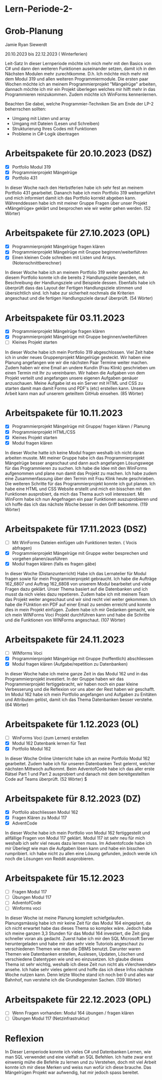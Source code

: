 # Lern-Periode-2-
# Grob-Planung
Jamie Ryan Siewerdt

20.10.2023 bis 22.12.2023 ( Winterferien)

Leit-Satz
In dieser Lernperiode möchte ich mich mehr mit den Basics von C# und dann den weiteren Funktionen auseinander setzen, damit ich in den Nächsten Modulen mehr zurechtkomme. D.h. Ich möchte mich mehr mit dem Modul 319 und allen weiteren Programmiermodule. Die ersten paar Wochen möchte ich an meinem Programmierprojekt "Mängelrüge" arbeiten, dannach möchte ich mir ein Projekt überlegen welches mir hilft mehr in das Programmieren reinzukommen. 
Zudem möchte ich WinForms kennenlernen. 

Beachten Sie dabei, welche Programmier-Techniken Sie am Ende der LP-2 beherrschen sollten:

- Umgang mit Listen und array
- Umgang mit Dateien (Lesen und Schreiben)
- Strukturierung Ihres Codes mit Funktionen
- Probleme in C#-Logik übertragen



# Arbeitspakete für 20.10.2023 (DSZ)
- [x] Portfolio Modul 319 
- [x] Programmierprojekt Mängelrüge 
- [x] Portfolio 431

In dieser Woche nach den Herbstferien habe ich sehr fest an meinem Portfolio 431 gearbeitet. Dananch habe ich mein Portfolio 319 weitergeführt und mich informiert damit ich das Portfolio korrekt abgeben kann. Währenddessen habe ich mit meiner Gruppe Fragen über unser Projekt «Mängelrüge» geklärt und besprochen wie wir weiter gehen werden. (52 Wörter)

# Arbeitspakete für 27.10.2023 (OPL)
- [x] Programmierprojekt Mängelrüge fragen klären 
- [x] Programmierprojekt Mängelrüge mit Gruppe beginnen/weiterführen 
- [x] Einen kleinen Code schreiben mit Listen und Arrays. (Notenschnittberechner) 

In dieser Woche habe ich an meinem Portfolio 319 weiter gearbeitet. An diesem Portfolio konnte ich die bereits 2 Handlungsziele beenden, mit Beschreibung der Handlungsziele und Beispiele dessen. Ebenfalls habe ich überprüft dass das Layout der Fertigen Handlungsziele stimmen und übersichtlich sind. Ich habe zur sicherheit nochmals die Kriterien angeschaut und die fertigen Handlungsziele darauf überprüft. (54 Wörter)

# Arbeitspakete für 03.11.2023 
- [x] Programmierprojekt Mängelrüge fragen klären 
- [x] Programmierprojekt Mängelrüge mit Gruppe beginnen/weiterführen 
- [ ] Kleines Projekt starten

In dieser Woche habe ich mein Portfolio 319 abgeschlossen. Viel Zeit habe ich in under neues Gruppenprojekt Mängelrüge gesteckt. Wir haben eine Planung angefangen wie wir die nächsten Paar Termine weiter machen. Zudem haben wir eine Email an undere Kundin (Frau Klink) geschrieben um einen Termin mit Ihr zu vereinbaren. Wir haben die Aufgaben von dem Projekt verteilt und angefangen unsere eigenen Aufgaben genäuer anzuschauen. Meine Aufgabe ist es ein Server mit HTML und CSS zu starten damit man damit Forms und PDF's (etc) erstellen kann. Unsere Arbeit kann man auf unserem geteiltem GitHub einsehen. (85 Wörter)

# Arbeitspakete für 10.11.2023 
- [x] Programmierprojekt Mängelrüge mit Gruppe/ fragen klären / Planung
- [x] Programmierprojekt HTML/CSS
- [x] Kleines Projekt starten
- [x] Modul fragen klären

In dieser Woche hatte ich keine Modul fragen weshalb ich nicht daran arbeiten musste. Mit meiner Gruppe habe ich das Programmierprojekt Mängelrüge besser angeschaut und dann auch angefangen Lösungswege für das Programmieren zu suchen. Ich habe die Idee mit den WinForms aufgenommen und plane nun damit das Projekt zu machen. 
Ich habe zudem eine Zusammenfassung über den Termin mit Frau Klink heute geschrieben. Die weiteren Schritte für das Programmierprojekt konnte ich gut planen. 
Ich habe eine HTML und CSS Website erstellt und mich ein bisschen mit den Funktionen ausprobiert, da mich das Thema auch voll interessiert. 
Mit WinForm habe ich nun Angefnagen ein paar Funktionen auszuprobieren und ich hoffe das ich das nächste Woche besser in den Griff bekomme. (119 Wörter) 

# Arbeitspakete für 17.11.2023 (DSZ) 
- [ ] Mit WinForms Dateien einfügen udn Funktionen testen. ( Vocis abfragen)
- [x] Programmierprojekt Mängelrüge mit Gruppe weiter besprechen und vorgehen planen/ausführen
- [x] Modul fragen klären (falls es fragen gäbe)

In dieser Woche (Distanzunterricht) Habe ich das Lernatelier für Modul fragen sowie für mein Programmierprojekt gebraucht. Ich habe die Aufträge 162_6807 und Auftrag 162_6808 von unserem Modul bearbeitet und viele Fragen dazu geklärt. Unser Thema basiert auf die Datenbanken und ich musst da nich vieles dazu repetieren. Zudem habe ich mit meinem Team das Projekt weiter angeschaut und wir sind recht viel weiter gekommen. Ich habe die FUnktion ein PDF auf einer Email zu senden erreicht und konnte dies in mein Projekt einfügen.
Zudem habe ich mir Gedanken gemacht, wie ich mein WINForms Voci Projekt durchführen kann und habe die Schritte und die Funktionen von WINForms angeschaut. (107 Wörter) 

# Arbeitspakete für 24.11.2023

- [ ] WINforms Voci
- [x] Programmierprojekt Mängelrüge mit Gruppe (hoffentlich) abschliessen
- [x] Modul fragen klären (Aufgabe/repetition zu Datenbanken)

In dieser Woche habe ich meine ganze Zeit in das Modul 162 und in das Programmierprojekt investiert. In der Gruppe haben wir das Programmierprojekt fertiggebracht, wir haben noch ein paar kleine Verbesserung und die Reflexion vor uns aber der Rest haben wir geschafft. Im Modul 162 habe ich mein Portfolio angefangen und Aufgaben zu Enitäten und Attributen gelöst, damit ich das Thema Datenbanken besser verstehe. (64 Wörter) 

# Arbeitspakete für 1.12.2023 (OL) 

- [ ] WinForms Voci (zum Lernen) erstellen
- [x] Modul 162 Datenbank lernen für Test
- [x] Portfolio Modul 162
      
In dieser Woche Online Unterricht habe ich an meine Portfolio Modul 162 gearbeitet. Zudem habe ich für unseren Datenbanken Test gelernt, welcher nächsten Mittwoch aufkommt. Beim AdventofCode habe ich das aller erste Rätsel Part 1 und Part 2 ausprobiert und danach mit dem bereitgestellten Code auf Teams überprüft. (52 Wörter) $

# Arbeitspakete für 8.12.2023 (DZ)

- [x] Portfolio abschliessen Modul 162
- [x] Fragen Klären zu Modul 117
- [x] AdventCode
      
In dieser Woche habe ich mein Portfolio von Modul 162 fertiggestellt und allfällige Fragen von Modul 117 geklärt. Modul 117 ist sehr neu für mich weshalb ich sehr viel neues dazu lernen muss. Im Adventofcode habe ich mir Überlegt wie man die Aufgaben lösen kann und habe ein bisschen rumpribiert. ich habe nicht zu allen eine Lösung gefunden, jedoch werde ich noch die Lösungen von Reddit ausprobieren. 

# Arbeitspakete für 15.12.2023

- [ ] Fragen Modul 117 
- [ ] Übungen Modul 117
- [ ] AdventofCode
- [ ] Winforms voci

In dieser Woche ist meine Planung komplett schiefgelaufen. Planungsmässig habe ich mir keine Zeit für das Modul 164 eingeplant, da ich nicht erwartet habe das dieses Thema so komplex wäre. Jedoch habe ich meine ganzen 3,3 Stunden für das Modul 164 investiert, die Zeit ging schneller voran als gedacht. Zuerst habe ich mir den SQL Microsoft Server heruntergeladen und habe mir dan sehr viele Tutoriols angeschaut zu verschiedenen Themen wie man die DBMS benutzt. Darunter waren Themen wie Datenbanken erstellen, Auslesen, Updaten, Löschen und verschiedene Datentypen wie und wo einzusetzen. Ich glaube dieses Thema ist sehr wichtig, weshalb ich diese Zeit nun nicht als «Verchwendet» ansehe. Ich habe sehr vieles gelernt und hoffe das ich diese Infos nächste Woche nutzen kann. Denn letzte Woche stand ich noch bei 0 und alles war Bahnhof, nun verstehe ich die Grundlegensten Sachen. (139 Wörter) 

# Arbeitspakete für 22.12.2023 (OPL) 

- [ ] Wenn Fragen vorhanden: Modul 164 übungen / fragen klären 
- [ ] Übungen Modul 117 (Netzinfrastruktur)

# Reflexion
In Dieser Lernperiode konnte ich vieles C# und Datenbanken Lernen, wie man SQL verwendet und eine vielfalt an SQL Befehlen. Ich hatte zwar erst einwenig mühe die Befehle zu lernen und zu Verstehen, doch mit viel Arbeit konnte ich mir diese Merken und weiss nun wofür ich diese brauche.
Das Mängelrügen Projekt war aufwendig, hat mir jedoch spass bereitet.
